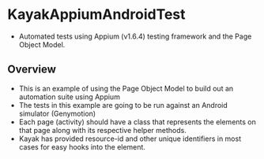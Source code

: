 # KayakAppiumAndroidTest
- Automated tests using Appium (v1.6.4) testing framework and the Page Object Model. 

## Overview 
- This is an example of using the Page Object Model to build out an automation suite using Appium 
- The tests in this example are going to be run against an Android simulator (Genymotion)
- Each page (activity) should have a class that represents the elements on that page along with its respective helper methods.
- Kayak has provided resource-id and other unique identifiers in most cases for easy hooks into the element. 
